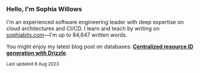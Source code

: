 ### Hello, I'm Sophia Willows

I'm an experienced software engineering leader with deep expertise on cloud architectures and CI/CD. I learn and teach by writing on [sophiabits.com](https://sophiabits.com/blog)—I'm up to 84,647 written words.

You might enjoy my latest blog post on databases: **[Centralized resource ID generation with Drizzle](https://sophiabits.com/blog/centralized-resource-id-generation-with-drizzle)**.

<sub>Last updated 8 Aug 2023</sub>
